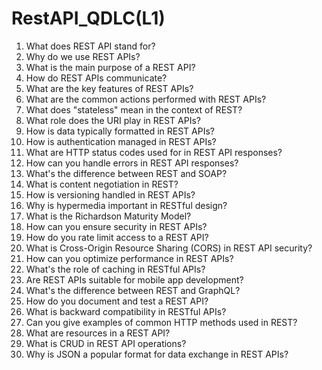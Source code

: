 # RestAPI_QDLC(L1)

1. What does REST API stand for?
2. Why do we use REST APIs?
3. What is the main purpose of a REST API?
4. How do REST APIs communicate?
5. What are the key features of REST APIs?
6. What are the common actions performed with REST APIs?
7. What does "stateless" mean in the context of REST?
8. What role does the URI play in REST APIs?
9. How is data typically formatted in REST APIs?
10. How is authentication managed in REST APIs?
11. What are HTTP status codes used for in REST API responses?
12. How can you handle errors in REST API responses?
13. What's the difference between REST and SOAP?
14. What is content negotiation in REST?
15. How is versioning handled in REST APIs?
16. Why is hypermedia important in RESTful design?
17. What is the Richardson Maturity Model?
18. How can you ensure security in REST APIs?
19. How do you rate limit access to a REST API?
20. What is Cross-Origin Resource Sharing (CORS) in REST API security?
21. How can you optimize performance in REST APIs?
22. What's the role of caching in RESTful APIs?
23. Are REST APIs suitable for mobile app development?
24. What's the difference between REST and GraphQL?
25. How do you document and test a REST API?
26. What is backward compatibility in RESTful APIs?
27. Can you give examples of common HTTP methods used in REST?
28. What are resources in a REST API?
29. What is CRUD in REST API operations?
30. Why is JSON a popular format for data exchange in REST APIs?